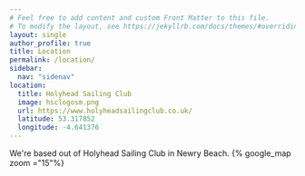 ```yaml
---
# Feel free to add content and custom Front Matter to this file.
# To modify the layout, see https://jekyllrb.com/docs/themes/#overriding-theme-defaults
layout: single
author_profile: true
title: Location
permalink: /location/
sidebar:
  nav: "sidenav"
location:
  title: Holyhead Sailing Club
  image: hsclogosm.png
  url: https://www.holyheadsailingclub.co.uk/
  latitude: 53.317852
  longitude: -4.641376
---
```

We're based out of Holyhead Sailing Club in Newry Beach. {% google_map zoom ="15"%}

